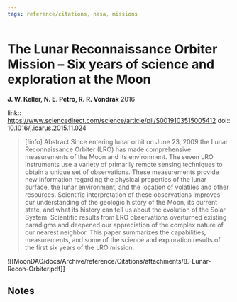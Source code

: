 ```yaml
---
tags: reference/citations, nasa, missions
---
```

# The Lunar Reconnaissance Orbiter Mission – Six years of science and exploration at the Moon

**J. W. Keller, N. E. Petro, R. R. Vondrak**
2016

link:: https://www.sciencedirect.com/science/article/pii/S0019103515005412
doi:: 10.1016/j.icarus.2015.11.024

> [!info] Abstract
> Since entering lunar orbit on June 23, 2009 the Lunar Reconnaissance Orbiter (LRO) has made comprehensive measurements of the Moon and its environment. The seven LRO instruments use a variety of primarily remote sensing techniques to obtain a unique set of observations. These measurements provide new information regarding the physical properties of the lunar surface, the lunar environment, and the location of volatiles and other resources. Scientific interpretation of these observations improves our understanding of the geologic history of the Moon, its current state, and what its history can tell us about the evolution of the Solar System. Scientific results from LRO observations overturned existing paradigms and deepened our appreciation of the complex nature of our nearest neighbor. This paper summarizes the capabilities, measurements, and some of the science and exploration results of the first six years of the LRO mission.

![[MoonDAO/docs/Archive/reference/Citations/attachments/8.-Lunar-Recon-Orbiter.pdf]]

## Notes

